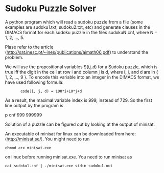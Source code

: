 # Sudoku Puzzle Solver
A python program which will read a sudoku puzzle from a file (some examples are sudoku1.txt, sudoku2.txt, etc) and generate clauses in the DIMACS format for each sudoku puzzle in the files sudokuN.cnf, where N = 1, 2, ..., 5.

Plase refer to the article (http://sat.inesc.pt/~ines/publications/aimath06.pdf) to understand the problem.

We will use the propositional variables S(i,j,d) for a Sudoku puzzle, which is true iff the digit in the cell at row i and column j is d, where i, j, and d are in { 1, 2, ..., 9 }. To encode this variable into an integer in the DIMACS format, we have used following formula:

           code(i, j, d) = 100*i+10*j+d
           
As a result, the maximal variable index is 999, instead of 729. So the first line output by the program is

p cnf 999 999999

Solution of a puzzle can be figured out by looking at the output of minisat.

An executable of minisat for linux can be downloaded from here: (http://minisat.se/). You might need to run

    chmod a+x minisat.exe
    
on linux before running minisat.exe. You need to run minisat as
    
    cat sudoku1.cnf | ./minisat.exe stdin sudoku1.out
